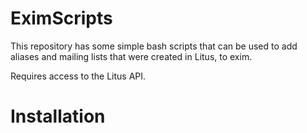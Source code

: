 EximScripts
===========

This repository has some simple bash scripts that can be used to add aliases and mailing lists that were created in Litus, to exim.

Requires access to the Litus API.

# Installation
